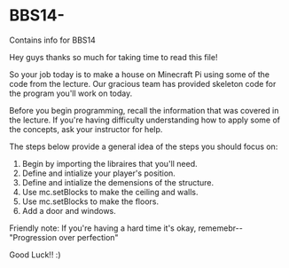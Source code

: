# BBS14-
Contains info for BBS14

Hey guys thanks so much for taking time to read this file! 

So your job today is to make a house on Minecraft Pi using some of the code from the lecture. 
Our gracious team has provided skeleton code for the program you'll work on today. 

Before you begin programming, recall the information that was covered in the lecture. If you're having difficulty understanding how to apply some of the concepts, ask your instructor for help. 

The steps below provide a general idea of the steps you should focus on: 

1. Begin by importing the libraires that you'll need. 
2. Define and intialize your player's position.
3. Define and intialize the demensions of the structure.
4. Use mc.setBlocks to make the ceiling and walls.
5. Use mc.setBlocks to make the floors.
6. Add a door and windows.


Friendly note: If you're having a hard time it's okay, rememebr-- "Progression over perfection"

Good Luck!! :)
